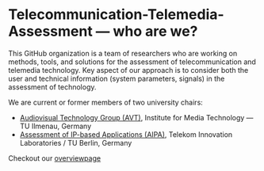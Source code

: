 # Telecommunication-Telemedia-Assessment — who are we?

This GitHub organization is a team of researchers who are working on methods, tools, and solutions for the assessment of telecommunication and telemedia technology.
Key aspect of our approach is to consider both the user and technical information (system parameters, signals) in the assessment of technology.

We are current or former members of two university chairs:

* [Audiovisual Technology Group (AVT)](https://www.tu-ilmenau.de/en/audio-visual-technology/), Institute for Media Technology — TU Ilmenau, Germany
* [Assessment of IP-based Applications (AIPA)](https://www.aipa.tu-berlin.de/menue/assessment_of_ip_based_applications/), Telekom Innovation Laboratories / TU Berlin, Germany

Checkout our [overviewpage](https://telecommunication-telemedia-assessment.github.io/)
